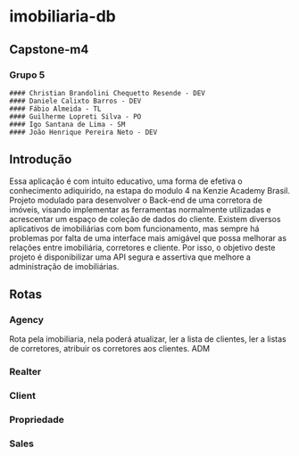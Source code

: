 # imobiliaria-db

## Capstone-m4
### Grupo 5
    #### Christian Brandolini Chequetto Resende - DEV
    #### Daniele Calixto Barros - DEV
    #### Fábio Almeida - TL
    #### Guilherme Lopreti Silva - PO
    #### Igo Santana de Lima - SM
    #### João Henrique Pereira Neto - DEV

## Introdução
   
   Essa aplicação é com intuito educativo, uma forma de efetiva o conhecimento adiquirido, na estapa do modulo 4 na Kenzie Academy Brasil. Projeto modulado para desenvolver o Back-end de uma corretora de imóveis, visando implementar as ferramentas normalmente utilizadas e acrescentar um espaço de coleção de dados do cliente.
   Existem diversos aplicativos de imobiliárias com bom funcionamento, mas sempre há problemas por falta de uma interface mais amigável que possa melhorar as relações entre imobiliária, corretores e cliente.
   Por isso, o objetivo deste projeto é disponibilizar uma API segura e assertiva que melhore a administração de imobiliárias.
    
## 


## Rotas

### Agency

  Rota pela imobiliaria, nela poderá atualizar, ler a lista de clientes, ler a listas de corretores, atribuir os corretores aos clientes. ADM
  
  
### Realter

### Client

### Propriedade

### Sales
